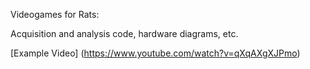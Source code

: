 Videogames for Rats: 

Acquisition and analysis code, hardware diagrams, etc.

[Example Video] (https://www.youtube.com/watch?v=qXqAXgXJPmo)

